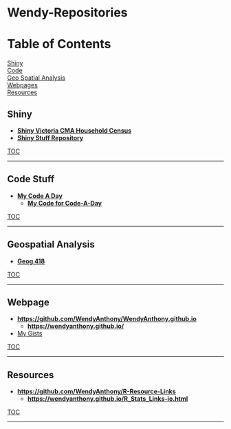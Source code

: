 # Wendy-Repositories

# Table of Contents  <a name="TOC"/>
[Shiny](#shiny)  
[Code](#code)  
[Geo Spatial Analysis](#geo-spat-analysis)  
[Webpages](#webpage)  
[Resources](#resources)  

## Shiny <a name="shiny"/>
- **[Shiny Victoria CMA Household Census](https://wendyanthony.shinyapps.io/VicCensusApp/)**  
- **[Shiny Stuff Repository](https://github.com/WendyAnthony/ShinyStuff)**  

[TOC](#TOC)
***
## Code Stuff <a name="code"/>
- **[My Code A Day](https://github.com/WendyAnthony/Code_Each_Day)**  
    - **[My Code for Code-A-Day](https://github.com/WendyAnthony/Code_Each_Day/blob/master/Code-Projects-2020.md)**  

[TOC](#TOC)
***
## Geospatial Analysis <a name="geo-spat-analysis"/>
- **[Geog 418](https://github.com/WendyAnthony/Geog418-Spatial-Analysis)**  

[TOC](#TOC)
***
## Webpage <a name="webpage"/>
- **https://github.com/WendyAnthony/WendyAnthony.github.io**  
    - **https://wendyanthony.github.io/**  
- [My Gists](https://gist.github.com/WendyAnthony)

[TOC](#TOC)
***
## Resources <a name="resources"/>
- **https://github.com/WendyAnthony/R-Resource-Links**  
    - **https://wendyanthony.github.io/R_Stats_Links-io.html**  
  
[TOC](#TOC)
***
